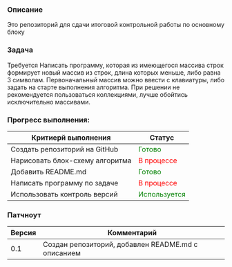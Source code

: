 ### Описание
Это репозиторий для сдачи итоговой контрольной работы по основному блоку
### Задача 
Требуется Написать программу, которая из имеющегося массива строк формирует новый массив из строк, длина которых меньше, либо равна 3 символам. Первоначальный массив можно ввести с клавиатуры, либо задать на старте выполнения алгоритма. При решении не рекомендуется пользоваться коллекциями, лучше обойтись исключительно массивами.

### Прогресс выполнения:
| Критиерй выполнения | Статус |
|----------|----------|
| Создать репозиторий на GitHub    | <span style='color: green;'>Готово</span>       |
| Нарисовать блок-схему алгоритма  | <span style='color: red;'>В процессе</span>   |
| Добавить README.md               | <span style='color: green;'>Готово</span>       |
| Написать программу  по задаче    | <span style='color: red;'>В процессе</span>   |
| Использовать контроль версий    | <span style='color: green;'>Используется</span> |

### Патчноут
| Версия | Комментарий |
|----------|----------|
|0.1|Создан репозиторий, добавлен README.md с описанием|